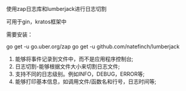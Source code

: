 使用zap日志库和lumberjack进行日志切割

可用于gin，kratos框架中

需要安装：

go get -u go.uber.org/zap
go get -u github.com/natefinch/lumberjack


1. 能够将事件记录到文件中，而不是应用程序控制台;
2. 日志切割-能够根据文件大小来切割日志文件;
3. 支持不同的日志级别。例如INFO，DEBUG，ERROR等;
4. 能够打印基本信息，如调用文件/函数名和行号，日志时间等;